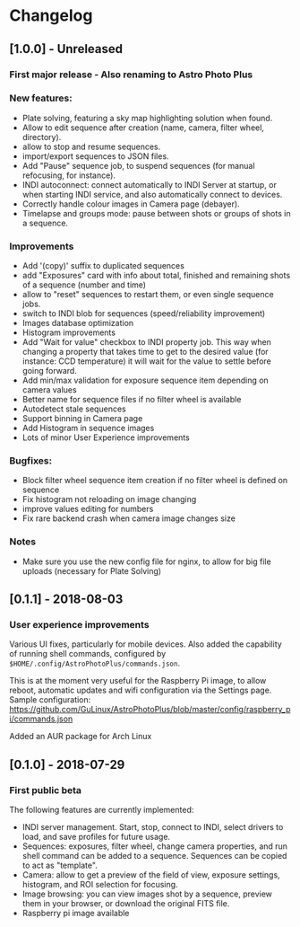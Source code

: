 # Changelog

## [1.0.0] - Unreleased
### First major release - Also renaming to Astro Photo Plus

### New features:

 - Plate solving, featuring a sky map highlighting solution when found.
 - Allow to edit sequence after creation (name, camera, filter wheel, directory).
 - allow to stop and resume sequences.
 - import/export sequences to JSON files.
 - Add "Pause" sequence job, to suspend sequences (for manual refocusing, for instance).
 - INDI autoconnect: connect automatically to INDI Server at startup, or when starting INDI service, and also automatically connect to devices.
 - Correctly handle colour images in Camera page (debayer).
 - Timelapse and groups mode: pause between shots or groups of shots in a sequence.

### Improvements

 - Add '(copy)' suffix to duplicated sequences
 - add "Exposures" card with info about total, finished and remaining shots of a sequence (number and time)
 - allow to "reset" sequences to restart them, or even single sequence jobs.
 - switch to INDI blob for sequences (speed/reliability improvement)
 - Images database optimization
 - Histogram improvements
 - Add "Wait for value" checkbox to INDI property job. This way when changing a property that takes time to get to the desired value (for instance: CCD temperature) it will wait for the value to settle before going forward.
 - Add min/max validation for exposure sequence item depending on camera values
 - Better name for sequence files if no filter wheel is available
 - Autodetect stale sequences
 - Support binning in Camera page
 - Add Histogram in sequence images
 - Lots of minor User Experience improvements

### Bugfixes:

 - Block filter wheel sequence item creation if no filter wheel is defined on sequence
 - Fix histogram not reloading on image changing
 - improve values editing for numbers
 - Fix rare backend crash when camera image changes size

### Notes
 - Make sure you use the new config file for nginx, to allow for big file uploads (necessary for Plate Solving)

## [0.1.1] - 2018-08-03
### User experience improvements
Various UI fixes, particularly for mobile devices.
Also added the capability of running shell commands, configured by `$HOME/.config/AstroPhotoPlus/commands.json`.

This is at the moment very useful for the Raspberry Pi image, to allow reboot, automatic updates and wifi configuration via the Settings page.
Sample configuration: https://github.com/GuLinux/AstroPhotoPlus/blob/master/config/raspberry_pi/commands.json

Added an AUR package for Arch Linux

## [0.1.0] - 2018-07-29
### First public beta
The following features are currently implemented:
 - INDI server management. Start, stop, connect to INDI, select drivers to load, and save profiles for future usage.
 - Sequences: exposures, filter wheel, change camera properties, and run shell command can be added to a sequence. Sequences can be copied to act as "template".
 - Camera: allow to get a preview of the field of view, exposure settings, histogram, and ROI selection for focusing.
 - Image browsing: you can view images shot by a sequence, preview them in your browser, or download the original FITS file.
 - Raspberry pi image available


